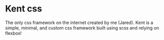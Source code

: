 # Kent css
The only css framework on the internet created by me (Jared). Kent is a simple, minimal, and custom css framework built using scss and relying on flexbox!
